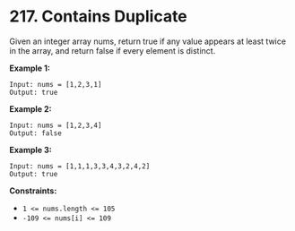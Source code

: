 # 217. Contains Duplicate

Given an integer array nums, return true if any value appears at least twice in the array, and return false if every element is distinct.

 

**Example 1:**
```
Input: nums = [1,2,3,1]
Output: true
```
**Example 2:**
```
Input: nums = [1,2,3,4]
Output: false
```
**Example 3:**
```
Input: nums = [1,1,1,3,3,4,3,2,4,2]
Output: true
```

**Constraints:**

* `1 <= nums.length <= 105`
* `-109 <= nums[i] <= 109`